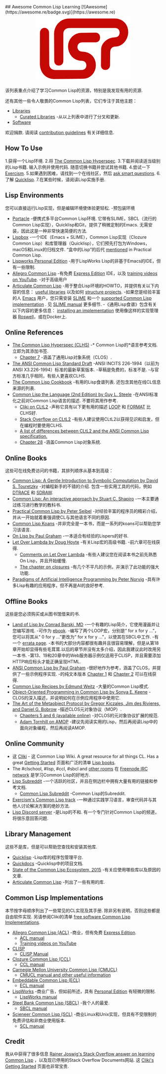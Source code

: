 <div class="github-widget" data-repo="GustavBertram/awesome-common-lisp-learning"></div>
<script async src="https://pagead2.googlesyndication.com/pagead/js/adsbygoogle.js"></script><ins class="adsbygoogle" style="display:block" data-ad-client="ca-pub-6890694312814945" data-ad-slot="5473692530" data-ad-format="auto"  data-full-width-responsive="true"></ins><script>(adsbygoogle = window.adsbygoogle || []).push({});</script>
## Awesome Common Lisp Learning [![Awesome](https://awesome.re/badge.svg)](https://awesome.re)

<div align="center">
  <img src="https://raw.githubusercontent.com/GustavBertram/awesome-common-lisp-learning/master/LISP_logo_mid.png">
</div>

该列表重点介绍了学习Common Lisp的资源，特别是我发现有用的资源.

还有其他一些令人敬畏的Common Lisp列表，它们专注于其他主题：
- [Libraries](https://github.com/CodyReichert/awesome-cl)
  - [Curated Libraries](https://github.com/vindarel/curated-awesome-cl) -从以上列表中进行了分叉和更新.
- [Software](https://github.com/azzamsa/awesome-cl-software)

欢迎捐款. 请阅读 [contribution guidelines](https://github.com/GustavBertram/awesome-common-lisp-learning/blob/master/contributing.md) 有关详细信息.



## How To Use
1.获得一个Lisp环境.
2.将 [The Common Lisp Hyperspec](http://www.lispworks.com/documentation/common-lisp.html).
 3.下载并阅读适当级别的Lisp书籍. 输入示例并使用代码. 随意切换书籍并尝试其他书籍.
4.尝试一下 [Exercism](http://exercism.io/languages/common-lisp/about).
5.如果遇到困难，请找到一个在线社区，然后 [ask smart questions](http://www.catb.org/esr/faqs/smart-questions.html).
6.了解 [Quicklisp](https://www.quicklisp.org/beta/).
7.在某些时候，请阅读Lisp实施手册.

## Lisp Environments
您可以直接运行Lisp实现，但是编辑环境使体验更轻松.
-预包装环境
  - [Portacle](https://shinmera.github.io/portacle/)  -便携式多平台Common Lisp环境. 它带有SLIME，SBCL（流行的Common Lisp实现），Quicklisp和Git，提供了稍微定制的Emacs. 无需安装，因此这是一种非常快速简便的方法.
  - [Lispbox](https://common-lisp.net/project/lispbox/)  -一个IDE（Emacs + SLIME），Common Lisp实现（Clozure Common Lisp）和库管理器（Quicklisp），它们预先打包为Windows，macOS和Linux的归档文件.  “盒中的Lisp”的后代 [mentioned](http://www.gigamonkeys.com/book/lather-rinse-repeat-a-tour-of-the-repl.html) in Practical Common Lisp.
  - [Lispworks Personal Edition](http://www.lispworks.com/downloads/) -用于LispWorks Lisp的非基于Emacs的IDE，但有一些限制.
  - [Allegro Common Lisp](https://franz.com/products/allegrocl/) -有免费 [Express Edition](https://franz.com/downloads/clp/survey) IDE，以及 [training videos on YouTube](https://www.youtube.com/channel/UCN36UrxtyNBJPaG0kmBJNRw).
-对于高级用户
  - [Articulate Common Lisp](http://articulate-lisp.com) -用于整合Lisp环境的HOWTO，并提供有关以下内容的信息： [useful libraries](http://articulate-lisp.com/project/abcs.html) 以及如何 [structure projects](http://articulate-lisp.com/project/new-project.html).
  -如果您是经验丰富的人 [Emacs](https://www.gnu.org/software/emacs/) 用户，您只需安装 [SLIME](https://common-lisp.net/project/slime/) 和一个 [supported Common Lisp implementation](https://common-lisp.net/project/slime/doc/html/Platforms.html#Platforms) . 见 [SLIME manual](https://common-lisp.net/project/slime/doc/html/) 更多细节.
  -《通用Lisp食谱》包含有关以下内容的更多信息： [installing an implementation](https://lispcookbook.github.io/cl-cookbook/getting-started.html) 使用像这样的实现管理器 [Roswell](https://github.com/roswell/roswell/wiki)，或在Docker上.

## Online References
- [The Common Lisp Hyperspec (CLHS)](http://www.lispworks.com/documentation/common-lisp.html)  -* Common Lisp的*语言参考文档. 立即为其添加书签.
  - [Chapter 7](http://www.lispworks.com/documentation/HyperSpec/Body/07_.htm) -涵盖了通用Lisp对象系统（CLOS）.
- [The ANSI Common Lisp Standard Draft](http://cberr.us/tech_writings/notes/common_lisp_standard_draft.html) -ANSI INCITS 226-1994（以前为ANSI X3.226-1994）标准的最新草案版本.
  -草稿是免费的，标准不是.
  -与官方标准几乎相同，有些人更喜欢CLHS.
- [The Common Lisp Cookbook](http://lispcookbook.github.io/cl-cookbook/)  -有用的Lisp食谱列表. 还包含其他在线CL信息来源的列表.
- [Common Lisp the Language (2nd Edition) by Guy L. Steele](https://www.cs.cmu.edu/Groups/AI/html/cltl/cltl2.html)  -在ANSI标准化之前对Common Lisp语言的描述. 不要将其用作参考.
  - [Cliki on CLtL2](https://cliki.net/Getting+Started) -声称它具有以下更有用的描述 [LOOP](http://www.cs.cmu.edu/afs/cs.cmu.edu/project/ai-repository/ai/html/cltl/clm/node235.html#SECTION003000000000000000000) 和 [FORMAT](http://www.cs.cmu.edu/afs/cs.cmu.edu/project/ai-repository/ai/html/cltl/clm/node200.html) 比CLHS好.
  - [Stack Overflow on CLtL2](https://stackoverflow.com/questions/108537/what-are-the-main-differences-between-cltl2-and-ansi-cl) -有些人建议使用CLtL2以获得见识和启发，但在编程时要使用CLHS.
  - [A list of differences between CLtL2 and the ANSI Common Lisp specification.](http://linuxfinances.info/info/commonlisp.html#AEN9679)
  - [Chapter 28](https://www.cs.cmu.edu/Groups/AI/html/cltl/clm/node260.html#SECTION003200000000000000000) -涵盖Common Lisp对象系统.

## Online Books
这些可在线免费访问的书籍，其排列顺序从基本到高级：
- [Common Lisp: A Gentle Introduction to Symbolic Computation by David S. Touretzky](http://www.cs.cmu.edu/~dst/LispBook/)  -对编程新手的不错的介绍. 包含一些实用工具的代码，例如 [DTRACE](http://www.cs.cmu.edu/~dst/Lisp/dtrace/) 和 [SDRAW](http://www.cs.cmu.edu/~dst/Lisp/sdraw/).
- [Common Lisp: An interactive approach by Stuart C. Shapiro](https://www.cse.buffalo.edu/~shapiro/Commonlisp/) -一本主要通过练习进行教学的教科书.
- [Practical Common Lisp by Peter Seibel](http://www.gigamonkeys.com/book/) -对经验丰富的程序员的精彩介绍，并从一开始就着重强调使CL与其他语言不同的原因.
- [Common Lisp Koans](https://github.com/google/lisp-koans) -并非完全是一本书，而是一系列的koans可以帮助您学习该语言.
- [On Lisp by Paul Graham](http://www.paulgraham.com/onlisp.html) -一本适合有经验的Lispers的好书.
- [Let Over Lambda by Doug Hoyte](https://letoverlambda.com) -有关Lisp宏的高级书籍.
  -前六章可在​​线获得.
  - [Comments on Let Over Lambda](https://www.reddit.com/r/lisp/comments/3actsc/let_over_lambda/) -有些人建议您在阅读本书之前先熟悉On Lisp，并且开始缓慢.
  - [The chapter on closures](https://letoverlambda.com/index.cl/guest/chap2.html) -有几个不平凡的示例，并演示了此功能的强大功能.
- [Paradigms of Artificial Intelligence Programming by Peter Norvig](https://github.com/norvig/paip-lisp) -具有许多Lisp有趣的应用程序，但不再是AI的良好参考.

## Offline Books
这些是您必须购买或从图书馆借来的书.
- [Land of Lisp by Conrad Barski, MD](http://landoflisp.com) -一个有趣的Lisp简介，它使用漫画并让您编写游戏.
  -可作为 [ebook](https://www.nostarch.com/lisp.htm). 
  -编写了两个LOOP宏，分别是“ for x for y ...”，您可以将其从“ 0 for y ...”更改为“ for x for y ...”，以使其在SBCL中工作.
  -有一个 [errata page](http://landoflisp.com/errata.html).
  -本书的大部分内容都很有趣并且很容易理解，但是从第18章开始却显得有些毛茸茸.以后的章节并没有太多介绍，因此我建议此时改用另一本书.
  -第13、19和20章中的Web服务器示例仅适用于CLISP，并且需要添加HTTP响应标头才能正确呈现HTML.
- [ANSI Common Lisp by Paul Graham](http://www.paulgraham.com/acl.html) -很好地作为参考，涵盖了CLOS，并提供了一些示例程序实现.
  -的纯文本版本 [Chapter 1](http://lib.store.yahoo.net/lib/paulgraham/acl1.txt) 和 [Chapter 2](http://lib.store.yahoo.net/lib/paulgraham/acl2.txt) 可以在线获得.
- [Common Lisp Recipes by Edmund Weitz](http://weitz.de/cl-recipes/) -大量的Common Lisp模式.
- [Object-Oriented Programming in Common Lisp by Sonya E. Keene](https://www.amazon.com/Object-Oriented-Programming-COMMON-LISP-Programmers/dp/0201175894) -CLOS的深入描述，并说明如何在示例应用程序中使用它.
- [The Art of the Metaobject Protocol by Gregor Kiczales, Jim des Rivieres, and Daniel G. Bobrow](https://www.amazon.com/Art-Metaobject-Protocol-Gregor-Kiczales/dp/0262610744/) -描述CLOS元对象协议（MOP）.
  - [Chapters 5 and 6 (available online)](http://metamodular.com/CLOS-MOP/) -对CLOS的元对象协议扩展的规范.
  - [Adam Tornhill on AMOP](http://www.adamtornhill.com/reviews/amop.htm) -建议先阅读实用的Lisp，然后再阅读Lisp中的面向对象编程，然后再阅读AMOP.

## Online Community
- 这 [Cliki](http://cliki.net) - 这 Common Lisp Wiki. A great resource for all things CL. Has a great [Getting Started](http://cliki.net/Getting+Started) 页面和广泛的清单 [Lisp books](http://cliki.net/Lisp%20books).
- The #clschool, #lisp, #ccl, #sbcl and [other rooms](https://www.cliki.net/IRC) 在 [Freenode IRC network](http://freenode.net) 是学习Common Lisp的好地方.
- [Lisp Subreddit](http://www.reddit.com/r/lisp/) -一个活跃的社区，并且在侧边栏中拥有大量有用的链接和参考文档.
  - [Common Lisp Subreddit](https://www.reddit.com/r/Common_Lisp) -Common Lisp的Subreddit.
- [Exercism's Common Lisp track](http://exercism.io/languages/common-lisp/about) -一种通过实践学习语言，审查代码并与其他人讨论解决方案的绝妙方法.
- [Lisp Discord server](https://discord.gg/7tSq5EaA6Z)  -是Lisp的不和. 有一个专门针对Common Lisp的频道，将很乐意回答问题.


## Library Management
这些不是库，但是可以帮助您查找和安装其他库.
- [Quicklisp](https://www.quicklisp.org/beta) -Lisp库的程序包管理平台.
- [Quickdocs](http://quickdocs.org) -Quicklisp中的项目文档.
- [State of the Common Lisp Ecosystem, 2015](http://borretti.me/article/common-lisp-sotu-2015) -有关应使用哪些库以及原因的文章.
- [Articulate Common Lisp](http://articulate-lisp.com/project/abcs.html) -列出了一些有用的库.


## Common Lisp Implementations
本节按字母顺序列出了一些常见的CL实现及其手册. 除非另有说明，否则这些都是自由软件实现. 另请参阅Cliki的清单 [free software Common Lisp Implementations](https://www.cliki.net/Common%20Lisp%20implementation).
- [Allegro Common Lisp (ACL)](https://franz.com/products/allegrocl/) -商业，但有免费 [Express Edition](https://franz.com/downloads/clp/survey).
  - [ACL manual](https://franz.com/support/documentation/)
  - [Training videos on YouTube](https://www.youtube.com/channel/UCN36UrxtyNBJPaG0kmBJNRw)
- [CLISP](https://clisp.sourceforge.io)
  - [CLISP Manual](https://clisp.sourceforge.io/impnotes.html)
- [Clozure Common Lisp (CCL)](https://ccl.clozure.com)
  - [CCL manual](https://ccl.clozure.com/manual/)
- [Carnegie Mellon University Common Lisp (CMUCL)](https://www.cons.org/cmucl/)
  - [CMUCL manual and other useful information](https://www.cons.org/cmucl/doc/index.html)
- [Embeddable Common Lisp (ECL)](https://common-lisp.net/project/ecl/)
  - [ECL manual](https://common-lisp.net/project/ecl/static/manual/)
- [LispWorks](http://www.lispworks.com/products/index.html) -商业广告，但如前所述，具有 [Personal Edition](http://www.lispworks.com/downloads/index.html) 有轻微的限制.
  - [LispWorks manual](http://www.lispworks.com/documentation/index.html)
- [Steel Bank Common Lisp (SBCL)](http://www.sbcl.org) -我个人的最爱.
  - [SBCL manual](http://www.sbcl.org/manual/index.html)
- [Scieneer Common Lisp (SCL)](http://web.archive.org/web/20171014210404/http://www.scieneer.com/scl/) -商业Linux和Unix实现，但具有不受限制的免费评估和非商业使用版本.
  - [SCL manual](http://web.archive.org/web/20171014210404/http://www.scieneer.com/scl/doc/)

## Credit
我从中获得了很多信息 [Rainer Joswig's Stack Overflow answer on learning Common Lisp](https://stackoverflow.com/a/7224914/1005039) ，以及现已停用的Stack Overflow Documents网站. 这 [Cliki's Getting Started](https://cliki.net/Getting%20Started) 页面也非常宝贵.
